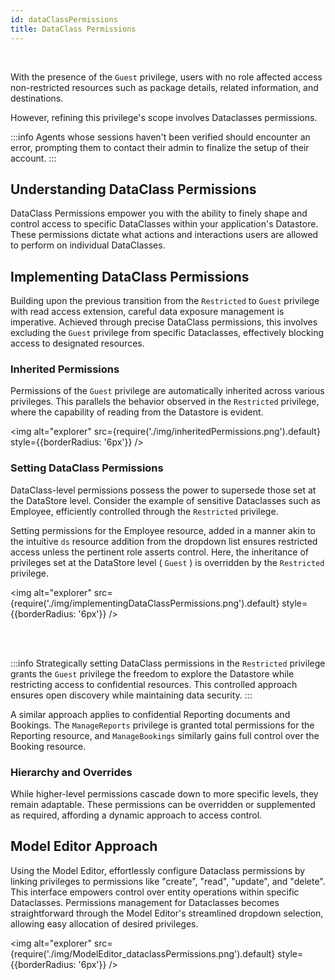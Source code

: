 ```yaml
---
id: dataClassPermissions
title: DataClass Permissions
---
```


<br/>

With the presence of the `Guest` privilege, users with no role affected access non-restricted resources such as package details, related information, and destinations. 

However, refining this privilege's scope involves Dataclasses permissions. 

:::info
Agents whose sessions haven't been verified should encounter an error, prompting them to contact their admin to finalize the setup of their account.
:::
 
## Understanding DataClass Permissions 

DataClass Permissions empower you with the ability to finely shape and control access to specific DataClasses within your application's Datastore. These permissions dictate what actions and interactions users are allowed to perform on individual DataClasses.



##  Implementing DataClass Permissions 

Building upon the previous transition from the `Restricted` to `Guest` privilege with read access extension, careful data exposure management is imperative. Achieved through precise DataClass permissions, this involves excluding the `Guest` privilege from specific Dataclasses, effectively blocking access to designated resources.

### Inherited Permissions 

Permissions of the `Guest` privilege are automatically inherited across various privileges. This parallels the behavior observed in the `Restricted` privilege, where the capability of reading from the Datastore is evident.

<img alt="explorer" src={require('./img/inheritedPermissions.png').default} style={{borderRadius: '6px'}} />

### Setting DataClass Permissions 

DataClass-level permissions possess the power to supersede those set at the DataStore level. Consider the example of sensitive Dataclasses such as Employee, efficiently controlled through the `Restricted` privilege. 

Setting permissions for the Employee resource, added in a manner akin to the intuitive `ds` resource addition from the dropdown list ensures restricted access unless the pertinent role asserts control. Here, the inheritance of privileges set at the DataStore level ( `Guest` ) is overridden by the `Restricted` privilege.

<img alt="explorer" src={require('./img/implementingDataClassPermissions.png').default} style={{borderRadius: '6px'}} />

<br/><br/>

:::info 
Strategically setting DataClass permissions in the `Restricted` privilege grants the `Guest` privilege the freedom to explore the Datastore while restricting access to confidential resources. This controlled approach ensures open discovery while maintaining data security.
:::

A similar approach applies to confidential Reporting documents and Bookings. The `ManageReports` privilege is granted total permissions for the Reporting resource, and `ManageBookings` similarly gains full control over the Booking resource. 


### Hierarchy and Overrides 

While higher-level permissions cascade down to more specific levels, they remain adaptable. These permissions can be overridden or supplemented as required, affording a dynamic approach to access control.



## Model Editor Approach

Using the Model Editor, effortlessly configure Dataclass permissions by linking privileges to permissions like "create", "read", "update", and "delete". This interface empowers control over entity operations within specific Dataclasses. Permissions management for Dataclasses becomes straightforward through the Model Editor's streamlined dropdown selection, allowing easy allocation of desired privileges.

<img alt="explorer" src={require('./img/ModelEditor_dataclassPermissions.png').default} style={{borderRadius: '6px'}} />


